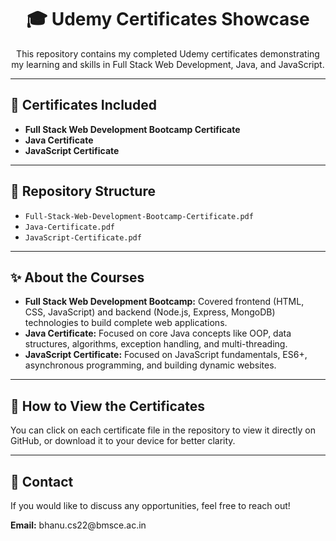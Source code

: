 <h1 align="center">🎓 Udemy Certificates Showcase</h1>

<p align="center">This repository contains my completed Udemy certificates demonstrating my learning and skills in Full Stack Web Development, Java, and JavaScript.</p>

<hr>

<h2>📜 Certificates Included</h2>

<ul>
  <li><b>Full Stack Web Development Bootcamp Certificate</b></li>
  <li><b>Java Certificate</b></li>
  <li><b>JavaScript Certificate</b></li>
</ul>

<hr>

<h2>📂 Repository Structure</h2>

<ul>
  <li><code>Full-Stack-Web-Development-Bootcamp-Certificate.pdf</code></li>
  <li><code>Java-Certificate.pdf</code></li>
  <li><code>JavaScript-Certificate.pdf</code></li>
</ul>

<hr>

<h2>✨ About the Courses</h2>

<ul>
  <li><b>Full Stack Web Development Bootcamp:</b> Covered frontend (HTML, CSS, JavaScript) and backend (Node.js, Express, MongoDB) technologies to build complete web applications.</li>
  <li><b>Java Certificate:</b> Focused on core Java concepts like OOP, data structures, algorithms, exception handling, and multi-threading.</li>
  <li><b>JavaScript Certificate:</b> Focused on JavaScript fundamentals, ES6+, asynchronous programming, and building dynamic websites.</li>

</ul>

<hr>

<h2>🚀 How to View the Certificates</h2>

<p>You can click on each certificate file in the repository to view it directly on GitHub, or download it to your device for better clarity.</p>

<hr>

<h2>📧 Contact</h2>

<p>If you would like to discuss any opportunities, feel free to reach out!</p>

<p>
<b>Email:</b> bhanu.cs22@bmsce.ac.in <br>
